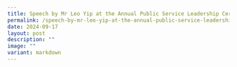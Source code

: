 ```yaml
---
title: Speech by Mr Leo Yip at the Annual Public Service Leadership Ceremony 2024
permalink: /speech-by-mr-leo-yip-at-the-annual-public-service-leadership-ceremony-2024/
date: 2024-09-17
layout: post
description: ""
image: ""
variant: markdown
---
```

